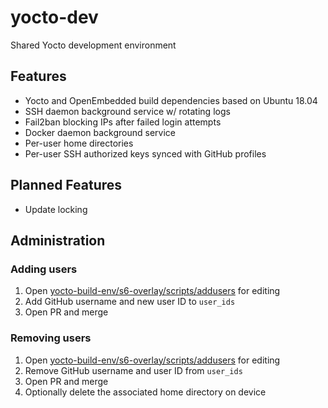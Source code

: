 # yocto-dev

Shared Yocto development environment

## Features

- Yocto and OpenEmbedded build dependencies based on Ubuntu 18.04
- SSH daemon background service w/ rotating logs
- Fail2ban blocking IPs after failed login attempts
- Docker daemon background service
- Per-user home directories
- Per-user SSH authorized keys synced with GitHub profiles

## Planned Features

- Update locking

## Administration

### Adding users

1. Open [yocto-build-env/s6-overlay/scripts/addusers](yocto-build-env/s6-overlay/scripts/addusers) for editing
2. Add GitHub username and new user ID to `user_ids`
3. Open PR and merge

### Removing users

1. Open [yocto-build-env/s6-overlay/scripts/addusers](yocto-build-env/s6-overlay/scripts/addusers) for editing
2. Remove GitHub username and user ID from `user_ids`
3. Open PR and merge
4. Optionally delete the associated home directory on device
